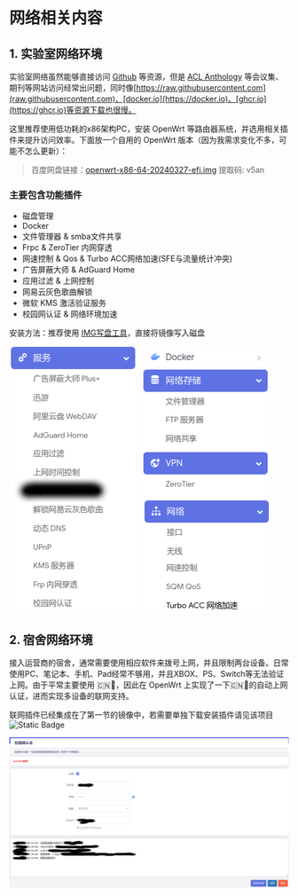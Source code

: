 # 网络相关内容

## 1. 实验室网络环境

实验室网络虽然能够直接访问 [Github](https://github.com) 等资源，但是 [ACL Anthology](https://aclanthology.org/) 等会议集、期刊等网站访问经常出问题，同时像[https://raw.githubusercontent.com](raw.githubusercontent.com)、[docker.io](https://docker.io)、[ghcr.io](https://ghcr.io)等资源下载也很慢。

这里推荐使用低功耗的x86架构PC，安装 OpenWrt 等路由器系统，并选用相关插件来提升访问效率。下面放一个自用的 OpenWrt 版本（因为我需求变化不多，可能不怎么更新）：

> 百度网盘链接：[openwrt-x86-64-20240327-efi.img](https://pan.baidu.com/s/18crIklZBqruszpdYZwPDow?pwd=v5an ) 提取码: v5an

### 主要包含功能插件

- 磁盘管理
- Docker
- 文件管理器 & smba文件共享
- Frpc & ZeroTier 内网穿透
- 网速控制 & Qos & Turbo ACC网络加速(SFE与流量统计冲突)
- 广告屏蔽大师 & AdGuard Home
- 应用过滤 & 上网控制
- 网易云灰色歌曲解锁
- 微软 KMS 激活验证服务
- 校园网认证 & 网络环境加速

安装方法：推荐使用 [IMG写盘工具](https://roadkil.net/program.php/P12/Disk%20Image)，直接将镜像写入磁盘

![feature1](../src/images/openwrt1.png) ![feature2](../src/images/openwrt2.png)

## 2. 宿舍网络环境

接入运营商的宿舍，通常需要使用相应软件来拨号上网，并且限制两台设备。日常使用PC、笔记本、手机、Pad经常不够用，并且XBOX、PS、Switch等无法验证上网。由于平常主要使用 🇨🇳🎀，因此在 OpenWrt 上实现了一下🇨🇳🎀的自动上网认证，进而实现多设备的联网支持。

联网插件已经集成在了第一节的镜像中，若需要单独下载安装插件请见该项目 ![Static Badge](https://img.shields.io/badge/nicholas9698-luci--app--campusnet-blue?logo=Github&link=https%3A%2F%2Fgithub.com%2Fnicholas9698%2Fluci-app-campusnet)

![campusnet_cu](../src/images/campusnet_cu.png)
